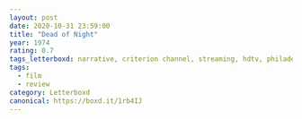```yaml
---
layout: post 
date: 2020-10-31 23:59:00
title: "Dead of Night"
year: 1974
rating: 0.7
tags_letterboxd: narrative, criterion channel, streaming, hdtv, philadelphia, leah, robtober
tags:
  - film
  - review
category: Letterboxd
canonical: https://boxd.it/1rb4IJ
---
```

